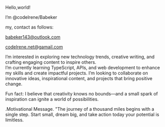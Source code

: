 
Hello,world!

 I’m @codelrene/Babeker

my, contact as follows:

babeker143@outlook.com

codelrene.net@gamail.com

 I’m interested in exploring new technology trends, creative writing, and crafting engaging content to inspire others.  
 I’m currently learning TypeScript, APIs, and web development to enhance my skills and create impactful projects.  I’m looking to collaborate on innovative ideas, inspirational content, and projects that bring positive change. 

Fun fact: I believe that creativity knows no bounds—and a small spark of inspiration can ignite a world of possibilities.  

.Motivational Message.
"The journey of a thousand miles begins with a single step.
Start small, dream big, and take action today your potential is limitless.
